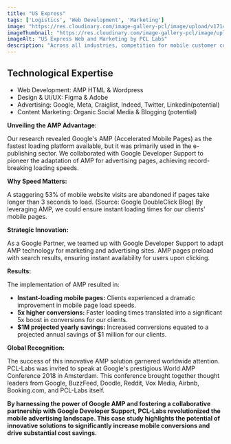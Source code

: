 ```yaml
---
title: "US Express"
tags: ['Logistics', 'Web Development', 'Marketing']
image: "https://res.cloudinary.com/image-gallery-pcl/image/upload/v1714789947/Blawby/UX_Xpress_Featured_bml99w.webp"
imageThumbnail: "https://res.cloudinary.com/image-gallery-pcl/image/upload/v1714791182/Blawby/US_Xpress_qfenwg.webp"
imageAlt: "US Express Web and Marketing by PCL Labs"
description: "Across all industries, competition for mobile customer conversions is fiercer than ever. Landing page load speed is a critical factor in winning the battle for conversions. Our challenge was to create a competitive edge for our clients, dramatically increasing their mobile loading speeds and boosting conversions."
---
```


## Technological Expertise

* Web Development: AMP HTML & Wordpress
* Design & UI/UX: Figma & Adobe
* Advertising: Google, Meta, Craiglist, Indeed, Twitter, Linkedin(potential)
* Content Marketing: Organic Social Media & Blogging (potential)

**Unveiling the AMP Advantage:**

Our research revealed Google's AMP (Accelerated Mobile Pages) as the fastest loading platform available, but it was primarily used in the e-publishing sector. We collaborated with Google Developer Support to pioneer the adaptation of AMP for advertising pages, achieving record-breaking loading speeds.

**Why Speed Matters:**

A staggering 53% of mobile website visits are abandoned if pages take longer than 3 seconds to load. (Source: Google DoubleClick Blog) By leveraging AMP, we could ensure instant loading times for our clients' mobile pages.

**Strategic Innovation:**

As a Google Partner, we teamed up with Google Developer Support to adapt AMP technology for marketing and advertising sites. AMP pages preload with search results, ensuring instant availability for users upon clicking.

**Results:**

The implementation of AMP resulted in:

* **Instant-loading mobile pages:** Clients experienced a dramatic improvement in mobile page load speeds.
* **5x higher conversions:** Faster loading times translated into a significant 5x boost in conversions for our clients.
* **$1M projected yearly savings:** Increased conversions equated to a projected annual savings of $1 million for our clients.

**Global Recognition:**

The success of this innovative AMP solution garnered worldwide attention. PCL-Labs was invited to speak at Google's prestigious World AMP Conference 2018 in Amsterdam. This conference brought together thought leaders from Google, BuzzFeed, Doodle, Reddit, Vox Media, Airbnb, Booking.com, and PCL-Labs itself.

**By harnessing the power of Google AMP and fostering a collaborative partnership with Google Developer Support, PCL-Labs revolutionized the mobile advertising landscape.  This case study highlights the potential of innovative solutions to significantly increase mobile conversions and drive substantial cost savings.**